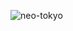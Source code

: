 ![neo-tokyo](https://imgs.search.brave.com/n5_L1e4LS3M2Ipza8cODtH4kRThL_M96m-HbtzlPbxg/rs:fit:860:0:0:0/g:ce/aHR0cHM6Ly9pLnBp/bmltZy5jb20vb3Jp/Z2luYWxzLzM2L2Vj/Lzg5LzM2ZWM4OTY0/NjQ2ZDk5NTliNGFk/M2UyNThmOTdkYTA0/LmpwZw)
